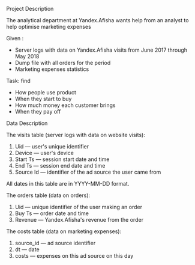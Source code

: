 Project Description

The analytical department at Yandex.Afisha wants help from an analyst to help optimise marketing expenses

Given :

- Server logs with data on Yandex.Afisha visits from June 2017 through May 2018
- Dump file with all orders for the period
- Marketing expenses statistics

Task: find
- How people use product
- When they start to buy
- How much money each customer brings
- When they pay off


Data Description

The visits table (server logs with data on website visits):
1. Uid — user's unique identifier
2. Device — user's device
3. Start Ts — session start date and time
4. End Ts — session end date and time
5. Source Id — identifier of the ad source the user came from

All dates in this table are in YYYY-MM-DD format.

The orders table (data on orders):
1. Uid — unique identifier of the user making an order
2. Buy Ts — order date and time
3. Revenue — Yandex.Afisha's revenue from the order

The costs table (data on marketing expenses):
1. source_id — ad source identifier
2. dt — date
3. costs — expenses on this ad source on this day

